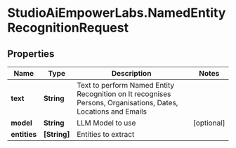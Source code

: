 # StudioAiEmpowerLabs.NamedEntityRecognitionRequest

## Properties

Name | Type | Description | Notes
------------ | ------------- | ------------- | -------------
**text** | **String** | Text to perform Named Entity Recognition on  It recognises Persons, Organisations, Dates, Locations and Emails | 
**model** | **String** | LLM Model to use | [optional] 
**entities** | **[String]** | Entities to extract | 


